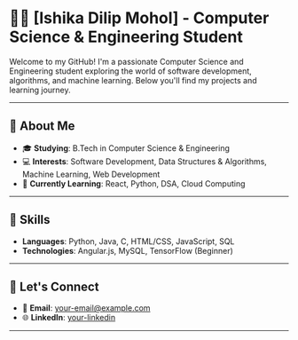# 👨‍💻 [Ishika Dilip Mohol] - Computer Science & Engineering Student

Welcome to my GitHub! I'm a passionate Computer Science and Engineering student exploring the world of software development, algorithms, and machine learning. Below you'll find my projects and learning journey.

---

## 🚀 About Me

- 🎓 **Studying**: B.Tech in Computer Science & Engineering
- 💻 **Interests**: Software Development, Data Structures & Algorithms, Machine Learning, Web Development
- 🌱 **Currently Learning**: React, Python, DSA, Cloud Computing

---

## 🔧 Skills

- **Languages**: Python, Java, C, HTML/CSS, JavaScript, SQL
- **Technologies**: Angular.js, MySQL, TensorFlow (Beginner)

---

## 🤝 Let's Connect

- 📧 **Email**: [your-email@example.com](mailto:your-email@example.com)
- 🌐 **LinkedIn**: [your-linkedin](https://linkedin.com/in/your-linkedin)

---

